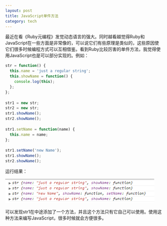 ```yaml
---
layout: post
title: JavaScript单件方法
category: tech
---
```

最近在看《Ruby元编程》发觉动态语言的强大。同时越看越觉得Ruby和JavaScript在一些方面是非常像的，可以说它们有些原理是类似的，这些原因使它们很多时候编程方式可以互相借鉴。看到Ruby比较厉害的单件方法，我觉得使用JavaScript也是可以部分实现的。例如：

```javascript
str = function() {
  this.name = 'just a regular string';
  this.showName = function() {
    console.log(this);
  };
};

str1 = new str;
str2 = new str;
str1.showName();
str2.showName();

str1.setName = function(name) {
  this.name = name;
};

str1.setName('new Name');
str1.showName();
str2.showName();
```

运行结果：

<img src="/images/2013/05/20130523221959.png">


可以发现str1在中途添加了一个方法，并且这个方法只有它自己可以使用。使用这种方法来编写JavaScript，很多时候就会方便很多。
